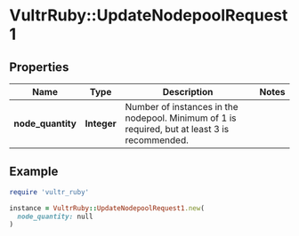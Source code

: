 # VultrRuby::UpdateNodepoolRequest1

## Properties

| Name | Type | Description | Notes |
| ---- | ---- | ----------- | ----- |
| **node_quantity** | **Integer** | Number of instances in the nodepool. Minimum of 1 is required, but at least 3 is recommended. |  |

## Example

```ruby
require 'vultr_ruby'

instance = VultrRuby::UpdateNodepoolRequest1.new(
  node_quantity: null
)
```


